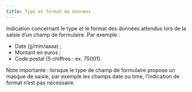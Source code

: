 ```yaml
---
title: Type et format de données
---
```


Indication concernant le type et le format des données attendus lors de la
saisie d’un champ de formulaire. Par exemple :

- Date (jj/mm/aaaa) ;
- Montant en euros ;
- Code postal (5 chiffres : ex. 75001).

Note importante : lorsque le type de champ de formulaire propose un masque de
saisie, par exemple les champs date ou time, l’indication de format n’est pas
nécessaire.
